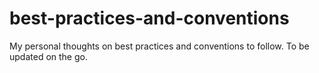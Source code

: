 # best-practices-and-conventions
My personal thoughts on best practices and conventions to follow. To be updated on the go.
